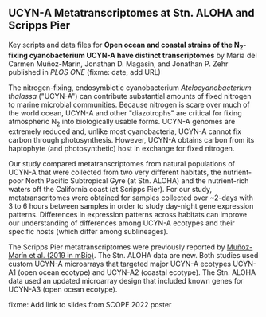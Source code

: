 ## UCYN-A Metatranscriptomes at Stn. ALOHA and Scripps Pier

Key scripts and data files for
**Open ocean and coastal strains of the N<sub>2</sub>-fixing cyanobacterium UCYN-A have distinct transcriptomes**
by María del Carmen Muñoz-Marín, Jonathan D. Magasin, and Jonathan P. Zehr
published in _PLOS ONE_ (fixme: date, add URL)

The nitrogen-fixing, endosymbiotic cyanobacterium _Atelocyanobacterium thalassa_ ("UCYN-A") can contribute substantial amounts of fixed nitrogen to marine microbial communities. Because nitrogen is scare over much of the world ocean, UCYN-A and other "diazotrophs" are critical for fixing atmospheric N<sub>2</sub> into biologically usable forms. UCYN-A genomes are extremely reduced and, unlike most cyanobacteria, UCYN-A cannot fix carbon through photosynthesis. However, UCYN-A obtains carbon from its haptophyte (and photosynthetic) host in exchange for fixed nitrogen.

Our study compared metatranscriptomes from natural populations of UCYN-A that were collected from two very different habitats, the nutrient-poor North Pacific Subtropical Gyre (at Stn. ALOHA) and the nutrient-rich waters off the California coast (at Scripps Pier). For our study, metatranscritomes were obtained for samples collected over ~2-days with 3 to 6 hours between samples in order to study day-night gene expression patterns.  Differences in expression patterns across habitats can improve our understanding of differences among UCYN-A ecotypes and their specific hosts (which differ among sublineages).

The Scripps Pier metatranscriptomes were previously reported by [Muñoz-Marín et al. (2019 in mBio)](https://journals.asm.org/doi/10.1128/mBio.02495-18).  The Stn. ALOHA data are new.  Both studies used custom UCYN-A microarrays that targeted major UCYN-A ecotypes UCYN-A1 (open ocean ecotype) and UCYN-A2 (coastal ecotype).  The Stn. ALOHA data used an updated microarray design that included known genes for UCYN-A3 (open ocean ecotype).

fixme: Add link to slides from SCOPE 2022 poster

